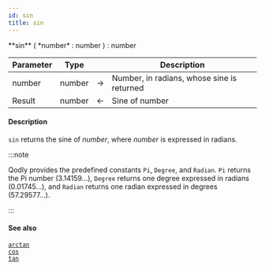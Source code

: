 ```yaml
---
id: sin
title: sin
---
```



<!-- REF #_command_.sin.Syntax -->**sin** ( *number* : number ) : number <!-- END REF -->


<!-- REF #_command_.sin.Params -->
|Parameter|Type||Description|
|---------|--- |:---:|------|
|number|number|&#8594;|Number, in radians, whose sine is returned|
|Result|number|&#8592;|Sine of number|
<!-- END REF -->

#### Description

`sin` <!-- REF #_command_.sin.Summary --> returns the sine of *number*, where *number* is expressed in radians<!-- END REF -->.

:::note

Qodly provides the predefined constants `Pi`, `Degree`, and `Radian`. `Pi` returns the Pi number (3.14159...), `Degree` returns one degree expressed in radians (0.01745...), and `Radian` returns one radian expressed in degrees (57.29577...).

:::

#### See also

[`arctan`](arctan.md)<br/>
[`cos`](cos.md)<br/>
[`tan`](tan.md)
